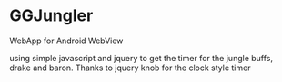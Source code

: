 GGJungler
=========

WebApp for Android WebView

using simple javascript and jquery to get the timer for the jungle buffs, drake and baron.
Thanks to jquery knob for the clock style timer
